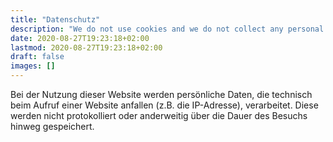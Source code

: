 ```yaml
---
title: "Datenschutz"
description: "We do not use cookies and we do not collect any personal data."
date: 2020-08-27T19:23:18+02:00
lastmod: 2020-08-27T19:23:18+02:00
draft: false
images: []
---
```


Bei der Nutzung dieser Website werden persönliche Daten, die technisch beim Aufruf einer Website anfallen (z.B. die IP-Adresse), verarbeitet. Diese werden nicht protokolliert oder anderweitig über die Dauer des Besuchs hinweg gespeichert.
